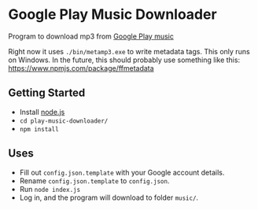 Google Play Music Downloader
============================

Program to download mp3 from [Google Play music](https://play.google.com/music)

Right now it uses `./bin/metamp3.exe` to write metadata tags. This only runs on Windows. In the future, this should probably use something like this: https://www.npmjs.com/package/ffmetadata

Getting Started
---------------

* Install [node.js](https://nodejs.org)
* `cd play-music-downloader/`
* `npm install`

Uses
----

* Fill out `config.json.template` with your Google account details.
* Rename `config.json.template` to `config.json`.
* Run `node index.js`
* Log in, and the program will download to folder `music/`.
